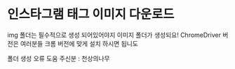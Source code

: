 # 인스타그램 태그 이미지 다운로드

img 폴더는 필수적으로 생성 되어있어야지 이미지 폴더가 생성되요!
ChromeDriver 버전은 여러분들 크롬 버전에 맞게 설치 하시면 됩니도


폴더 생성 오류 
도움 주신분 : 천상의나무
